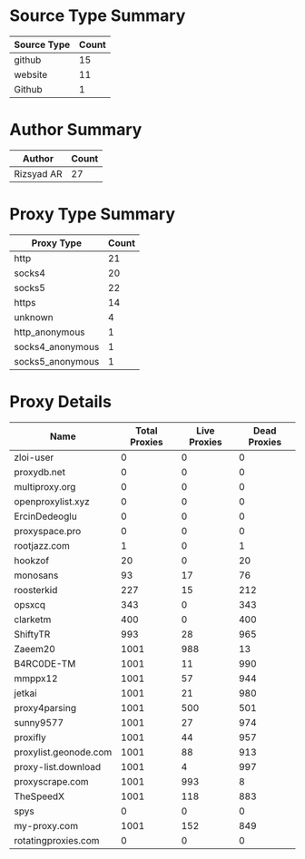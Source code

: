 # Source Type Summary

| Source Type | Count |
|-------------|-------|
| github | 15 |
| website | 11 |
| Github | 1 |


# Author Summary

| Author | Count |
|--------|-------|
| Rizsyad AR | 27 |


# Proxy Type Summary

| Proxy Type | Count |
|------------|-------|
| http | 21 |
| socks4 | 20 |
| socks5 | 22 |
| https | 14 |
| unknown | 4 |
| http_anonymous | 1 |
| socks4_anonymous | 1 |
| socks5_anonymous | 1 |


# Proxy Details

| Name | Total Proxies | Live Proxies | Dead Proxies |
|------|---------------|--------------|---------------|
| zloi-user | 0 | 0 | 0 |
| proxydb.net | 0 | 0 | 0 |
| multiproxy.org | 0 | 0 | 0 |
| openproxylist.xyz | 0 | 0 | 0 |
| ErcinDedeoglu | 0 | 0 | 0 |
| proxyspace.pro | 0 | 0 | 0 |
| rootjazz.com | 1 | 0 | 1 |
| hookzof | 20 | 0 | 20 |
| monosans | 93 | 17 | 76 |
| roosterkid | 227 | 15 | 212 |
| opsxcq | 343 | 0 | 343 |
| clarketm | 400 | 0 | 400 |
| ShiftyTR | 993 | 28 | 965 |
| Zaeem20 | 1001 | 988 | 13 |
| B4RC0DE-TM | 1001 | 11 | 990 |
| mmppx12 | 1001 | 57 | 944 |
| jetkai | 1001 | 21 | 980 |
| proxy4parsing | 1001 | 500 | 501 |
| sunny9577 | 1001 | 27 | 974 |
| proxifly | 1001 | 44 | 957 |
| proxylist.geonode.com | 1001 | 88 | 913 |
| proxy-list.download | 1001 | 4 | 997 |
| proxyscrape.com | 1001 | 993 | 8 |
| TheSpeedX | 1001 | 118 | 883 |
| spys | 0 | 0 | 0 |
| my-proxy.com | 1001 | 152 | 849 |
| rotatingproxies.com | 0 | 0 | 0 |
